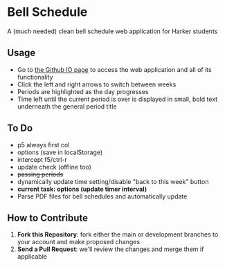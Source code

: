 # Bell Schedule

A (much needed) clean bell schedule web application for Harker students

## Usage
* Go to [the Github IO page](http://iluvredwall.github.io/bellschedule/) to access the web application and all of its functionality
* Click the left and right arrows to switch between weeks
* Periods are highlighted as the day progresses
* Time left until the current period is over is displayed in small, bold text underneath the general period title

## To Do
* p5 always first col
* options (save in localStorage)
* intercept f5/ctrl-r
* update check (offline too)
* ~~passing periods~~
* dynamically update time setting/disable "back to this week" button
* **current task: options (update timer interval)**
* Parse PDF files for bell schedules and automatically update

## How to Contribute
1. **Fork this Repository**: fork either the main or development branches to your account and make proposed changes
2. **Send a Pull Request**: we'll review the changes and merge them if applicable
